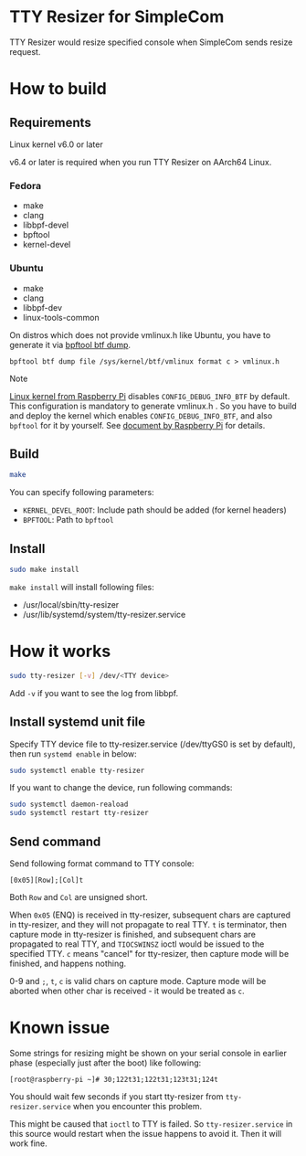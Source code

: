 TTY Resizer for SimpleCom
===

TTY Resizer would resize specified console when SimpleCom sends resize request.

# How to build

## Requirements

Linux kernel v6.0 or later

v6.4 or later is required when you run TTY Resizer on AArch64 Linux.

### Fedora

* make
* clang
* libbpf-devel
* bpftool
* kernel-devel

### Ubuntu

* make
* clang
* libbpf-dev
* linux-tools-common

On distros which does not provide vmlinux.h like Ubuntu, you have to generate it via [bpftool btf dump](https://manpages.ubuntu.com/manpages/focal/man8/bpftool-btf.8.html).

```
bpftool btf dump file /sys/kernel/btf/vmlinux format c > vmlinux.h
```

> [!NOTE]
> [Linux kernel from Raspberry Pi](https://github.com/raspberrypi/linux) disables `CONFIG_DEBUG_INFO_BTF` by default. This configuration is mandatory to generate vmlinux.h . So you have to build and deploy the kernel which enables `CONFIG_DEBUG_INFO_BTF`, and also `bpftool` for it by yourself. See [document by Raspberry Pi](https://www.raspberrypi.com/documentation/computers/linux_kernel.html) for details.

## Build

```bash
make
```

You can specify following parameters:

* `KERNEL_DEVEL_ROOT`: Include path should be added (for kernel headers)
* `BPFTOOL`: Path to `bpftool`

## Install

```bash
sudo make install
```

`make install` will install following files:

* /usr/local/sbin/tty-resizer
* /usr/lib/systemd/system/tty-resizer.service

# How it works

```bash
sudo tty-resizer [-v] /dev/<TTY device>
```

Add `-v` if you want to see the log from libbpf.

## Install systemd unit file

Specify TTY device file to tty-resizer.service (/dev/ttyGS0 is set by default), then run `systemd enable` in below:

```bash
sudo systemctl enable tty-resizer
```

If you want to change the device, run following commands:

```bash
sudo systemctl daemon-reaload
sudo systemctl restart tty-resizer
```

## Send command

Send following format command to TTY console:

```
[0x05][Row];[Col]t
```

Both `Row` and `Col` are unsigned short.

When `0x05` (ENQ) is received in tty-resizer, subsequent chars are captured in tty-resizer, and they will not propagate to real TTY. `t` is terminator, then capture mode in tty-resizer is finished, and subsequent chars are propagated to real TTY, and `TIOCSWINSZ` ioctl would be issued to the specified TTY. `c` means "cancel" for tty-resizer, then capture mode will be finished, and happens nothing.

0-9 and `;`, `t`, `c` is valid chars on capture mode. Capture mode will be aborted when other char is received - it would be treated as `c`.

# Known issue

Some strings for resizing might be shown on your serial console in earlier phase (especially just after the boot) like following:

```
[root@raspberry-pi ~]# 30;122t31;122t31;123t31;124t
```

You should wait few seconds if you start tty-resizer from `tty-resizer.service` when you encounter this problem.

This might be caused that `ioctl` to TTY is failed. So `tty-resizer.service` in this source would restart when the issue happens to avoid it. Then it will work fine.
